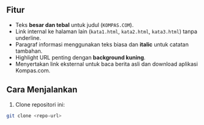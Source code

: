 ## Fitur

- Teks **besar dan tebal** untuk judul (`KOMPAS.COM`).
- Link internal ke halaman lain (`kata1.html`, `kata2.html`, `kata3.html`) tanpa underline.
- Paragraf informasi menggunakan teks biasa dan **italic** untuk catatan tambahan.
- Highlight URL penting dengan **background kuning**.
- Menyertakan link eksternal untuk baca berita asli dan download aplikasi Kompas.com.

## Cara Menjalankan

1. Clone repositori ini:

```bash
git clone <repo-url>
```
